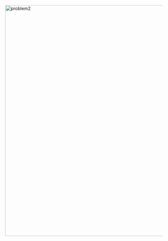 
<img width="739" alt="problem2" src="https://github.com/user-attachments/assets/a0c72576-7afa-43a3-977a-0f8058c1b0b8">
